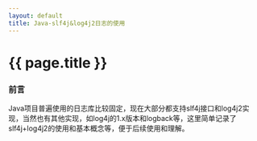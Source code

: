 ```yaml
---
layout: default
title: Java-slf4j&log4j2日志的使用
---
```


{{ page.title }}
===

### 前言

Java项目普遍使用的日志库比较固定，现在大部分都支持slf4j接口和log4j2实现，当然也有其他实现，如log4j的1.x版本和logback等，这里简单记录了slf4j+log4j2的使用和基本概念等，便于后续使用和理解。

### 